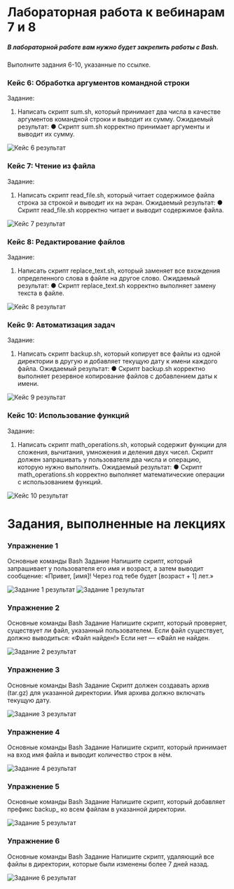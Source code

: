 # Лабораторная работа к вебинарам 7 и 8
##### В лабораторной работе вам нужно будет закрепить работы с Bash. 
Выполните задания 6-10, указанные по ссылке.

### Кейс 6: Обработка аргументов командной строки
Задание:
1. Написать скрипт sum.sh, который принимает два числа в качестве аргументов
командной строки и выводит их сумму.
Ожидаемый результат:
● Скрипт sum.sh корректно принимает аргументы и выводит их сумму.

![Кейс 6 результат](images/case6.png)

### Кейс 7: Чтение из файла
Задание:
1. Написать скрипт read_file.sh, который читает содержимое файла строка за
строкой и выводит их на экран.
Ожидаемый результат:
● Скрипт read_file.sh корректно читает и выводит содержимое файла.

![Кейс 7 результат](images/case7.png)

### Кейс 8: Редактирование файлов
Задание:
1. Написать скрипт replace_text.sh, который заменяет все вхождения
определенного слова в файле на другое слово.
Ожидаемый результат:
● Скрипт replace_text.sh корректно выполняет замену текста в файле.

![Кейс 8 результат](images/case8.png)

### Кейс 9: Автоматизация задач
Задание:
1. Написать скрипт backup.sh, который копирует все файлы из одной директории
в другую и добавляет текущую дату к имени каждого файла.
Ожидаемый результат:
● Скрипт backup.sh корректно выполняет резервное копирование файлов с
добавлением даты к имени.

![Кейс 9 результат](images/case9.png)

### Кейс 10: Использование функций
Задание:
1. Написать скрипт math_operations.sh, который содержит функции для
сложения, вычитания, умножения и деления двух чисел. Скрипт должен
запрашивать у пользователя два числа и операцию, которую нужно выполнить.
Ожидаемый результат:
● Скрипт math_operations.sh корректно выполняет математические операции
с использованием функций.

![Кейс 10 результат](images/case10.png)


# Задания, выполненные на лекциях

### Упражнение 1
Основные команды Bash
Задание
Напишите скрипт, который запрашивает у пользователя его имя и возраст,
а затем выводит сообщение:
«Привет, [имя]! Через год тебе будет [возраст + 1] лет.»

![Задание 1 результат](images/1.1.png)
![Задание 1 результат](images/1.2.png)

### Упражнение 2
Основные команды Bash
Задание
Напишите скрипт, который проверяет, существует ли файл,
указанный пользователем. Если файл существует, должно выводиться:
«Файл найден!»
Если нет — «Файл не найден.

![Задание 2 результат](images/2.png)

### Упражнение 3
Основные команды Bash
Задание
Скрипт должен создавать архив (tar.gz) для указанной директории.
Имя архива должно включать текущую дату.

![Задание 3 результат](images/3.png)

### Упражнение 4
Основные команды Bash
Задание
Напишите скрипт, который принимает на вход имя файла
и выводит количество строк в нём.

![Задание 4 результат](images/4.png)

### Упражнение 5
Основные команды Bash
Задание
Напишите скрипт, который добавляет префикс backup_ ко всем файлам
в указанной директории.

![Задание 5 результат](images/5.png)

### Упражнение 6
Основные команды Bash
Задание
Напишите скрипт, удаляющий все файлы в директории,
которые были изменены более 7 дней назад.

![Задание 6 результат](images/6.png)
